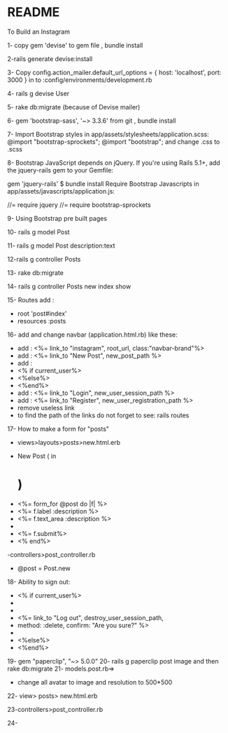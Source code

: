 # README

To Build an Instagram

1- copy gem 'devise' to gem file , bundle install

2-rails generate devise:install

3- Copy config.action_mailer.default_url_options = { host: 'localhost', port: 3000 } in to :config/environments/development.rb

4- rails g devise User

5- rake db:migrate (because of Devise mailer)

6- gem 'bootstrap-sass', '~> 3.3.6'  from git , bundle install

7- Import Bootstrap styles in app/assets/stylesheets/application.scss:
@import "bootstrap-sprockets";
@import "bootstrap";
 and change .css to .scss

 8- Bootstrap JavaScript depends on jQuery. If you're using Rails 5.1+, add the jquery-rails gem to your Gemfile:

gem 'jquery-rails'
$ bundle install
Require Bootstrap Javascripts in app/assets/javascripts/application.js:

//= require jquery
//= require bootstrap-sprockets

9- Using Bootstrap pre built pages

10- rails g model Post

11- rails g model Post description:text

12-rails g controller Posts

13- rake db:migrate

14- rails g controller Posts new index show

15- Routes add :
* root 'post#index'
* resources :posts

16- add and change navbar (application.html.rb) like these:
* add : <%= link_to "instagram", root_url, class:"navbar-brand"%>
* add : <%= link_to "New Post", new_post_path %>
* add :
* <% if current_user%>
* <%else%>
* <%end%>
* add : <%= link_to "Login", new_user_session_path %>
* add : <%= link_to "Register", new_user_registration_path %>
* remove useless link
* to find the path of the links do not forget to see: rails routes

17- How to make a form for "posts"
- views>layouts>posts>new.html.erb

* New Post ( in <h1>)
* <%= form_for @post do |f| %>
* <%= f.label :description %>
* <%= f.text_area :description %>
* <br>
* <%= f.submit%>
* <% end%>

-controllers>post_controller.rb
* @post = Post.new

18- Ability to sign out:
* <% if current_user%>
* <li>
* <%= link_to "Log out", destroy_user_session_path,
* method: :delete, confirm: "Are you sure?" %>
* </li>
* <%else%>
* <%end%>

19- gem "paperclip", "~> 5.0.0"
20- rails g paperclip post image  and then rake db:migrate
21- models.post.rb=>
<!-- has_attached_file :avatar, styles: { medium: "300x300>", thumb: "100x100>" },       default_url: "/images/:style/missing.png"
validates_attachment_content_type :avatar, content_type: /\Aimage\/.*\z/ -->

* change all avatar to image and resolution to 500*500

22- view> posts> new.html.erb
<!-- <h1>New Post</h1>

<%= form_for @post, html: {multipart: true} do |f| %>
<%= f.label :image%>
<%= f.file_field :image%>
<br>
<%= f.label :description %>
<%= f.text_area :description %>
<br>
<%= f.submit%>
<% end%> -->

23-controllers>post_controller.rb

  <!-- def new
    @post = Post.new
  end

  def index
  end

  def show
  end

  def create
    @post=Post.new(permit_post)
    if @post.save
      flash[:success] = "Success!"
      redirect_to post_path(@post)
    else
      flash[:error] = @post.errors.full_messages
      redirect_to new_post_path
    end
  end
  private
  def permit_post
    params.require(:post).permit(:image, :description)
  end
end
 -->
24- 
